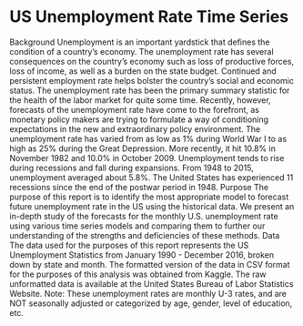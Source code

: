 # US Unemployment Rate Time Series

Background
Unemployment is an important yardstick that defines the condition of a country’s economy. The unemployment rate has several consequences on the country’s economy such as loss of productive forces, loss of income, as well as a burden on the state budget. Continued and persistent employment rate helps bolster the country’s social and economic status. 
The unemployment rate has been the primary summary statistic for the health of the labor market for quite some time. Recently, however, forecasts of the unemployment rate have come to the forefront, as monetary policy makers are trying to formulate a way of conditioning expectations in the new and extraordinary policy environment.
The unemployment rate has varied from as low as 1% during World War I to as high as 25% during the Great Depression. More recently, it hit 10.8% in November 1982 and 10.0% in October 2009. Unemployment tends to rise during recessions and fall during expansions. From 1948 to 2015, unemployment averaged about 5.8%. The United States has experienced 11 recessions since the end of the postwar period in 1948.
Purpose
The purpose of this report is to identify the most appropriate model to forecast future unemployment rate in the US using the historical data. We present an in-depth study of the forecasts for the monthly U.S. unemployment rate using various time series models and comparing them to further our understanding of the strengths and deficiencies of these methods. 
Data
The data used for the purposes of this report represents the US Unemployment Statistics from January 1990 - December 2016, broken down by state and month. The formatted version of the data in CSV format for the purposes of this analysis was obtained from Kaggle. The raw unformatted data is available at the United States Bureau of Labor Statistics Website.
Note: These unemployment rates are monthly U-3 rates, and are NOT seasonally adjusted or categorized by age, gender, level of education, etc.
